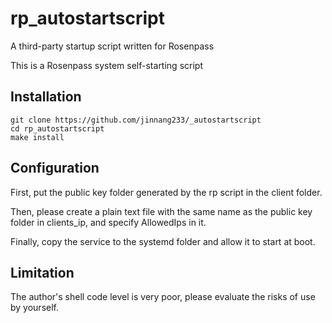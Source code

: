 # rp_autostartscript
A third-party startup script written for Rosenpass

This is a Rosenpass system self-starting script

## Installation 
```shell
git clone https://github.com/jinnang233/_autostartscript
cd rp_autostartscript
make install
```

## Configuration
First, put the public key folder generated by the rp script in the client folder.

Then, please create a plain text file with the same name as the public key folder in clients_ip, and specify AllowedIps in it.

Finally, copy the service to the systemd folder and allow it to start at boot.

## Limitation

The author's shell code level is very poor, please evaluate the risks of use by yourself.
